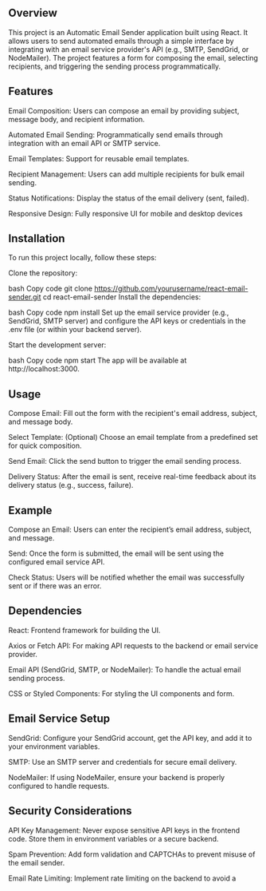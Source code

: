 ## Overview

This project is an Automatic Email Sender application built using React. It allows users to send automated emails through a simple interface by integrating with an email service provider's API (e.g., SMTP, SendGrid, or NodeMailer). The project features a form for composing the email, selecting recipients, and triggering the sending process programmatically.

## Features

Email Composition: Users can compose an email by providing subject, message body, and recipient information.

Automated Email Sending: Programmatically send emails through integration with an email API or SMTP service.


Email Templates: Support for reusable email templates.

Recipient Management: Users can add multiple recipients for bulk email sending.

Status Notifications: Display the status of the email delivery (sent, failed).

Responsive Design: Fully responsive UI for mobile and desktop devices

## Installation
To run this project locally, follow these steps:

Clone the repository:

bash
Copy code
git clone https://github.com/yourusername/react-email-sender.git
cd react-email-sender
Install the dependencies:

bash
Copy code
npm install
Set up the email service provider (e.g., SendGrid, SMTP server) and configure the API keys or credentials in the .env file (or within your backend server).

Start the development server:

bash
Copy code
npm start
The app will be available at http://localhost:3000.

## Usage

Compose Email: Fill out the form with the recipient's email address, subject, and message body.

Select Template: (Optional) Choose an email template from a predefined set for quick composition.

Send Email: Click the send button to trigger the email sending process.

Delivery Status: After the email is sent, receive real-time feedback about its delivery status (e.g., success, failure).


## Example

Compose an Email: Users can enter the recipient’s email address, subject, and message.

Send: Once the form is submitted, the email will be sent using the configured email service API.

Check Status: Users will be notified whether the email was successfully sent or if there was an error.

## Dependencies

React: Frontend framework for building the UI.

Axios or Fetch API: For making API requests to the backend or email service provider.

Email API (SendGrid, SMTP, or NodeMailer): To handle the actual email sending process.

CSS or Styled Components: For styling the UI components and form.

## Email Service Setup

SendGrid: Configure your SendGrid account, get the API key, and add it to your environment variables.

SMTP: Use an SMTP server and credentials for secure email delivery.

NodeMailer: If using NodeMailer, ensure your backend is properly configured to handle requests.

## Security Considerations

API Key Management: Never expose sensitive API keys in the frontend code. Store them in environment variables or a secure backend.

Spam Prevention: Add form validation and CAPTCHAs to prevent misuse of the email sender.

Email Rate Limiting: Implement rate limiting on the backend to avoid a

